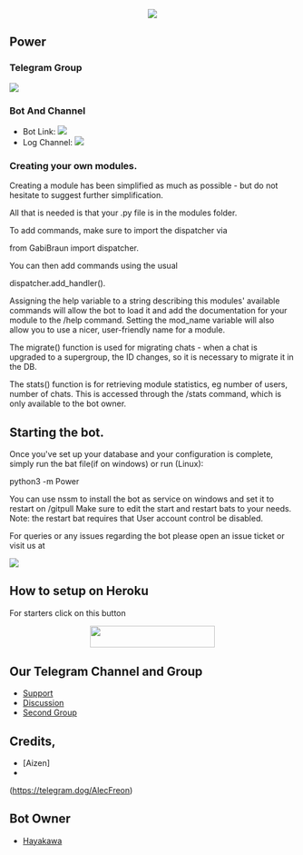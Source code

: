 <p align="center">
  <img src="https://telegra.ph/file/880eb15cf015a8fffd632.jpg">
</p>

## Power

### Telegram Group
<p align="left">
<a href="https://t.me/TheKaizuryu" alt="Telegram!"> <img src="https://aleen42.github.io/badges/src/telegram.svg" /> </a>

### Bot And Channel 
* Bot Link:  <a href="http://t.me/MakixRobot" alt="Power"> <img src="(https://telegra.ph/file/d81cd704301e4d8f23736.jpg)" /> </a>
* Log Channel: <a  href="https://t.me/Power_Support_Log" alt="Bot Logs"> <img  src="https://img.shields.io/badge/%F0%9F%92%A1-Power%20Log%20Channel-9cf" /> </a>

### Creating your own modules.

Creating a module has been simplified as much as possible - but do not hesitate to suggest further simplification.

All that is needed is that your .py file is in the modules folder.

To add commands, make sure to import the dispatcher via

from GabiBraun  import dispatcher.

You can then add commands using the usual

dispatcher.add_handler().

Assigning the help variable to a string describing this modules' available
commands will allow the bot to load it and add the documentation for
your module to the /help command. Setting the mod_name variable will also allow you to use a nicer, user-friendly name for a module.

The migrate() function is used for migrating chats - when a chat is upgraded to a supergroup, the ID changes, so 
it is necessary to migrate it in the DB.

The stats() function is for retrieving module statistics, eg number of users, number of chats. This is accessed 
through the /stats command, which is only available to the bot owner.

## Starting the bot.

Once you've set up your database and your configuration is complete, simply run the bat file(if on windows) or run (Linux):

python3 -m Power

You can use nssm to install the bot as service on windows and set it to restart on /gitpull 
Make sure to edit the start and restart bats to your needs. 
Note: the restart bat requires that User account control be disabled.

For queries or any issues regarding the bot please open an issue ticket or visit us at <p align="left">
<a href="https://t.me/MakixZeninsupport" alt="Telegram!"> <img src="https://aleen42.github.io/badges/src/telegram.svg" /> </a>

## How to setup on Heroku 
For starters click on this button 

<p align="center"><a href="https://heroku.com/deploy?template=https://github.com/Hayakawa-kun/Powerxobot"> <img src="https://img.shields.io/badge/Deploy%20To%20Heroku-black?style=for-the-badge&logo=heroku" width="220" height="38.45"/></a></p>


## Our Telegram Channel and Group

* [Support](https://telegram.dog/MakixZeninsupport)
* [Discussion](https://telegram.dog/Anime_Chat_xkaizuryu)
* [Second Group](https://telegram.dog/TheKaizuryu)

## Credits,  
*   [Aizen] 
*   
(https://telegram.dog/AlecFreon)

## Bot Owner
*  [Hayakawa](https://telegram.dog/AlecFreon)
